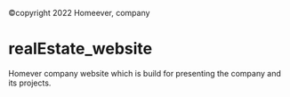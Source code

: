 ©copyright 2022 Homeever, company
 
# realEstate_website
Homever company website which is build for presenting the company and its projects. 
